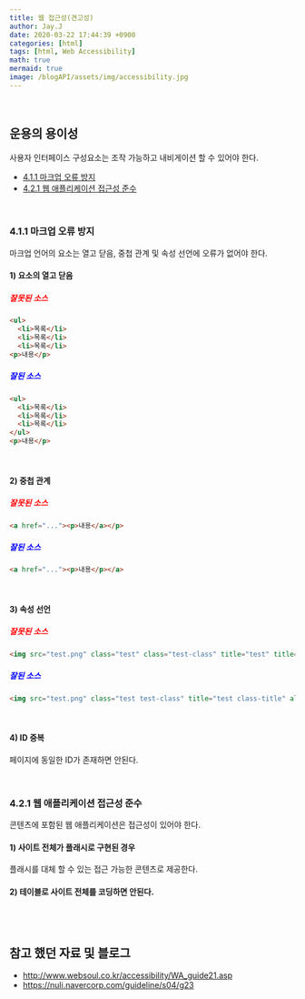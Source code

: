 ```yaml
---
title: 웹 접근성(견고성)
author: Jay.J
date: 2020-03-22 17:44:39 +0900
categories: [html]
tags: [html, Web Accessibility]
math: true
mermaid: true
image: /blogAPI/assets/img/accessibility.jpg
---
```


<br>

## 운용의 용이성
사용자 인터페이스 구성요소는 조작 가능하고 내비게이션 할 수 있어야 한다.

- [4.1.1 마크업 오류 방지](#411-마크업-오류-방지)
- [4.2.1 웹 애플리케이션 접근성 준수](#421-웹-애플리케이션-접근성-준수)

<br>

### 4.1.1 마크업 오류 방지
마크업 언어의 요소는 열고 닫음, 중첩 관계 및 속성 선언에 오류가 없어야 한다.

#### 1) 요소의 열고 닫음

##### <b style='color:red'>잘못된 소스</b>
```HTML
<ul>
  <li>목록</li>
  <li>목록</li>
  <li>목록</li>
<p>내용</p>
```

##### <b style='color:blue'>잘된 소스</b>
```HTML
<ul>
  <li>목록</li>
  <li>목록</li>
  <li>목록</li>
</ul>
<p>내용</p>
```

<br>

#### 2) 중첩 관계

##### <b style='color:red'>잘못된 소스</b>
```HTML
<a href="..."><p>내용</a></p>
```

##### <b style='color:blue'>잘된 소스</b>
```HTML
<a href="..."><p>내용</p></a>
```

<br>

#### 3) 속성 선언

##### <b style='color:red'>잘못된 소스</b>
```HTML
<img src="test.png" class="test" class="test-class" title="test" title="class-title" alt="">
```

##### <b style='color:blue'>잘된 소스</b>
```HTML
<img src="test.png" class="test test-class" title="test class-title" alt="">
```

<br>

#### 4) ID 중복
페이지에 동일한 ID가 존재하면 안된다.

<br>

### 4.2.1 웹 애플리케이션 접근성 준수
콘텐츠에 포함된 웹 애플리케이션은 접근성이 있어야 한다.

#### 1) 사이트 전체가 플래시로 구현된 경우
플래시를 대체 할 수 있는 접근 가능한 콘텐츠로 제공한다.

#### 2) 테이블로 사이트 전체를 코딩하면 안된다.

<br>
<br>

## 참고 했던 자료 및 블로그
 - <a href="http://www.websoul.co.kr/accessibility/WA_guide21.asp" target="_blank">http://www.websoul.co.kr/accessibility/WA_guide21.asp</a>
 - <a href="https://nuli.navercorp.com/guideline/s04/g23" target="_blank">https://nuli.navercorp.com/guideline/s04/g23</a>
